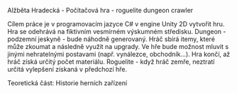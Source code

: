 Alžběta Hradecká - Počítačová hra - roguelite dungeon crawler

Cílem práce je v programovacím jazyce C# v engine Unity 2D vytvořit hru. Hra se odehrává na fiktivním vesmírném výskumném středisku. Dungeon - podzemní jeskyně - bude náhodně generovaný. Hráč sbírá itemy, které může zkoumat a následně využít na upgrady. Ve hře bude možnost mluvit s jinými nehratelnými postavami (např. vynálezce, obchodník...). Hra končí, až hráč získá určitý počet materiálu. Roguelite - když hráč zemře, neztratí určitá vylepšení získaná v předchozí hře.

Teoretická část: Historie herních zařízení